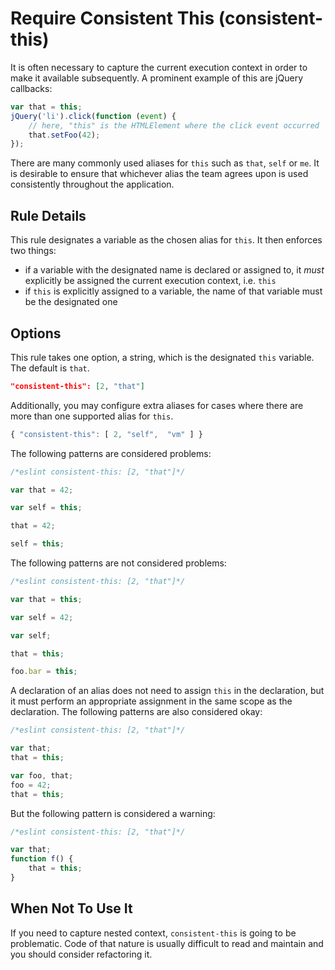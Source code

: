 # Require Consistent This (consistent-this)

It is often necessary to capture the current execution context in order to make it available subsequently. A prominent example of this are jQuery callbacks:

```js
var that = this;
jQuery('li').click(function (event) {
    // here, "this" is the HTMLElement where the click event occurred
    that.setFoo(42);
});
```

There are many commonly used aliases for `this` such as `that`, `self` or `me`. It is desirable to ensure that whichever alias the team agrees upon is used consistently throughout the application.

## Rule Details

This rule designates a variable as the chosen alias for `this`. It then enforces two things:

* if a variable with the designated name is declared or assigned to, it *must* explicitly be assigned the current execution context, i.e. `this`
* if `this` is explicitly assigned to a variable, the name of that variable must be the designated one

## Options

This rule takes one option, a string, which is the designated `this` variable. The default is `that`.

```json
"consistent-this": [2, "that"]
```

Additionally, you may configure extra aliases for cases where there are more than one supported alias for `this`.

```js
{ "consistent-this": [ 2, "self",  "vm" ] }
```

The following patterns are considered problems:

```js
/*eslint consistent-this: [2, "that"]*/

var that = 42;

var self = this;

that = 42;

self = this;
```

The following patterns are not considered problems:

```js
/*eslint consistent-this: [2, "that"]*/

var that = this;

var self = 42;

var self;

that = this;

foo.bar = this;
```

A declaration of an alias does not need to assign `this` in the declaration, but it must perform an appropriate assignment in the same scope as the declaration. The following patterns are also considered okay:

```js
/*eslint consistent-this: [2, "that"]*/

var that;
that = this;

var foo, that;
foo = 42;
that = this;
```

But the following pattern is considered a warning:

```js
/*eslint consistent-this: [2, "that"]*/

var that;
function f() {
    that = this;
}
```

## When Not To Use It

If you need to capture nested context, `consistent-this` is going to be problematic. Code of that nature is usually difficult to read and maintain and you should consider refactoring it.
